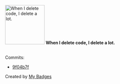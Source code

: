 <img src="https://my-badges.github.io/my-badges/mass-delete-commit-10k.png" alt="When I delete code, I delete a lot." title="When I delete code, I delete a lot." width="128">
<strong>When I delete code, I delete a lot.</strong>
<br><br>

Commits:

- <a href="https://github.com/GeoGuess/demo/commit/9f04b7fc4e0eb63d1dd57b611e5ce7d54ce95914">9f04b7f</a>


Created by <a href="https://github.com/my-badges/my-badges">My Badges</a>